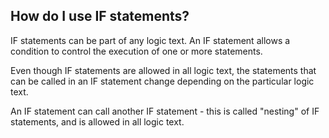 
## How do I use IF statements? 

IF statements can be part of any logic text. An IF statement allows a condition to control the execution of one or more statements.

Even though IF statements are allowed in all logic text, the statements that can be called in an IF statement change depending on the particular logic text.

An IF statement can call another IF statement - this is called "nesting" of IF statements, and is allowed in all logic text.
